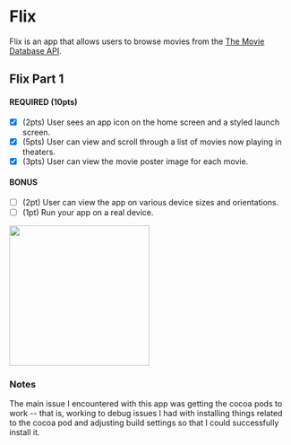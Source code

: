 # Flix

Flix is an app that allows users to browse movies from the [The Movie Database API](http://docs.themoviedb.apiary.io/#).

## Flix Part 1

#### REQUIRED (10pts)
- [x] (2pts) User sees an app icon on the home screen and a styled launch screen.
- [x] (5pts) User can view and scroll through a list of movies now playing in theaters.
- [x] (3pts) User can view the movie poster image for each movie.

#### BONUS
- [ ] (2pt) User can view the app on various device sizes and orientations.
- [ ] (1pt) Run your app on a real device.

<img src= "http://g.recordit.co/s6iKRmMph1.gif" width=250><br>

### Notes
The main issue I encountered with this app was getting the cocoa pods to work -- that is, working to debug issues I had with installing things related to the cocoa pod and adjusting build settings so that I could successfully install it.
